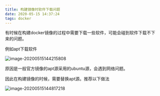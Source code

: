 ```yaml
---
title: 构建镜像时软件下载问题
date: 2020-05-15 14:37:24
tags: docker
---
```


有时候在构建docker镜像的过程中需要下载一些软件，可能会碰到软件下载不下来的问题。

例如apt下载软件

![image-20200515144215808](image-20200515144215808.png)

原因是一般官方镜像的apt源采用的ubuntu源，会遇到网络问题。

因此在构建镜像的时候，需要替换apt源。推荐以下做法

![image-20200515144817218](image-20200515144817218.png)

